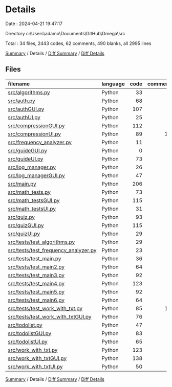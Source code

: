 # Details

Date : 2024-04-21 19:47:17

Directory c:\\Users\\adamo\\Documents\\GitHub\\Omega\\src

Total : 34 files,  2443 codes, 62 comments, 490 blanks, all 2995 lines

[Summary](results.md) / Details / [Diff Summary](diff.md) / [Diff Details](diff-details.md)

## Files
| filename | language | code | comment | blank | total |
| :--- | :--- | ---: | ---: | ---: | ---: |
| [src/algorithms.py](/src/algorithms.py) | Python | 33 | 1 | 15 | 49 |
| [src/auth.py](/src/auth.py) | Python | 68 | 0 | 17 | 85 |
| [src/authGUI.py](/src/authGUI.py) | Python | 107 | 0 | 33 | 140 |
| [src/authUI.py](/src/authUI.py) | Python | 25 | 0 | 5 | 30 |
| [src/compressionGUI.py](/src/compressionGUI.py) | Python | 112 | 4 | 32 | 148 |
| [src/compressionUI.py](/src/compressionUI.py) | Python | 89 | 10 | 20 | 119 |
| [src/frequency_analyzer.py](/src/frequency_analyzer.py) | Python | 11 | 1 | 6 | 18 |
| [src/guideGUI.py](/src/guideGUI.py) | Python | 0 | 0 | 1 | 1 |
| [src/guideUI.py](/src/guideUI.py) | Python | 73 | 8 | 6 | 87 |
| [src/log_manager.py](/src/log_manager.py) | Python | 26 | 0 | 4 | 30 |
| [src/log_managerGUI.py](/src/log_managerGUI.py) | Python | 47 | 0 | 12 | 59 |
| [src/main.py](/src/main.py) | Python | 206 | 0 | 23 | 229 |
| [src/math_tests.py](/src/math_tests.py) | Python | 73 | 0 | 7 | 80 |
| [src/math_testsGUI.py](/src/math_testsGUI.py) | Python | 115 | 2 | 43 | 160 |
| [src/math_testsUI.py](/src/math_testsUI.py) | Python | 31 | 0 | 3 | 34 |
| [src/quiz.py](/src/quiz.py) | Python | 93 | 7 | 8 | 108 |
| [src/quizGUI.py](/src/quizGUI.py) | Python | 115 | 0 | 23 | 138 |
| [src/quizUI.py](/src/quizUI.py) | Python | 29 | 1 | 5 | 35 |
| [src/tests/test_algorithms.py](/src/tests/test_algorithms.py) | Python | 29 | 0 | 7 | 36 |
| [src/tests/test_frequency_analyzer.py](/src/tests/test_frequency_analyzer.py) | Python | 23 | 0 | 5 | 28 |
| [src/tests/test_main.py](/src/tests/test_main.py) | Python | 36 | 0 | 7 | 43 |
| [src/tests/test_main2.py](/src/tests/test_main2.py) | Python | 64 | 0 | 11 | 75 |
| [src/tests/test_main3.py](/src/tests/test_main3.py) | Python | 92 | 0 | 14 | 106 |
| [src/tests/test_main4.py](/src/tests/test_main4.py) | Python | 123 | 0 | 21 | 144 |
| [src/tests/test_main5.py](/src/tests/test_main5.py) | Python | 92 | 0 | 18 | 110 |
| [src/tests/test_main6.py](/src/tests/test_main6.py) | Python | 64 | 0 | 9 | 73 |
| [src/tests/test_work_with_txt.py](/src/tests/test_work_with_txt.py) | Python | 85 | 11 | 38 | 134 |
| [src/tests/test_work_with_txtGUI.py](/src/tests/test_work_with_txtGUI.py) | Python | 76 | 0 | 13 | 89 |
| [src/todolist.py](/src/todolist.py) | Python | 47 | 1 | 7 | 55 |
| [src/todolistGUI.py](/src/todolistGUI.py) | Python | 83 | 5 | 19 | 107 |
| [src/todolistUI.py](/src/todolistUI.py) | Python | 65 | 1 | 8 | 74 |
| [src/work_with_txt.py](/src/work_with_txt.py) | Python | 123 | 9 | 15 | 147 |
| [src/work_with_txtGUI.py](/src/work_with_txtGUI.py) | Python | 138 | 1 | 33 | 172 |
| [src/work_with_txtUI.py](/src/work_with_txtUI.py) | Python | 50 | 0 | 2 | 52 |

[Summary](results.md) / Details / [Diff Summary](diff.md) / [Diff Details](diff-details.md)